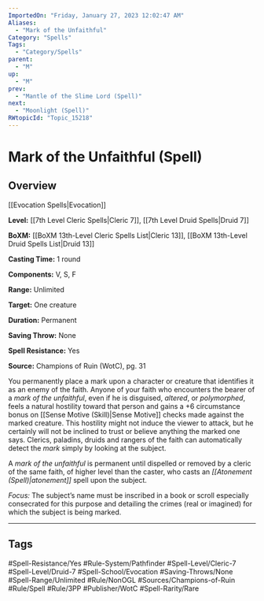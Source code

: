 ```yaml
---
ImportedOn: "Friday, January 27, 2023 12:02:47 AM"
Aliases:
  - "Mark of the Unfaithful"
Category: "Spells"
Tags:
  - "Category/Spells"
parent:
  - "M"
up:
  - "M"
prev:
  - "Mantle of the Slime Lord (Spell)"
next:
  - "Moonlight (Spell)"
RWtopicId: "Topic_15218"
---
```

# Mark of the Unfaithful (Spell)
## Overview
[[Evocation Spells|Evocation]]

**Level:** [[7th Level Cleric Spells|Cleric 7]], [[7th Level Druid Spells|Druid 7]]

**BoXM:** [[BoXM 13th-Level Cleric Spells List|Cleric 13]], [[BoXM 13th-Level Druid Spells List|Druid 13]]

**Casting Time:** 1 round

**Components:** V, S, F

**Range:** Unlimited

**Target:** One creature

**Duration:** Permanent

**Saving Throw:** None

**Spell Resistance:** Yes

**Source:** Champions of Ruin (WotC), pg. 31

You permanently place a mark upon a character or creature that identifies it as an enemy of the faith. Anyone of your faith who encounters the bearer of a *mark of the unfaithful*, even if he is disguised, *altered*, or *polymorphed*, feels a natural hostility toward that person and gains a +6 circumstance bonus on [[Sense Motive (Skill)|Sense Motive]] checks made against the marked creature. This hostility might not induce the viewer to attack, but he certainly will not be inclined to trust or believe anything the marked one says. Clerics, paladins, druids and rangers of the faith can automatically detect the *mark* simply by looking at the subject.

A *mark of the unfaithful* is permanent until dispelled or removed by a cleric of the same faith, of higher level than the caster, who casts an *[[Atonement (Spell)|atonement]]* spell upon the subject.

*Focus:* The subject’s name must be inscribed in a book or scroll especially consecrated for this purpose and detailing the crimes (real or imagined) for which the subject is being marked.


---
## Tags
#Spell-Resistance/Yes #Rule-System/Pathfinder #Spell-Level/Cleric-7 #Spell-Level/Druid-7 #Spell-School/Evocation #Saving-Throws/None #Spell-Range/Unlimited #Rule/NonOGL #Sources/Champions-of-Ruin #Rule/Spell #Rule/3PP #Publisher/WotC #Spell-Rarity/Rare

